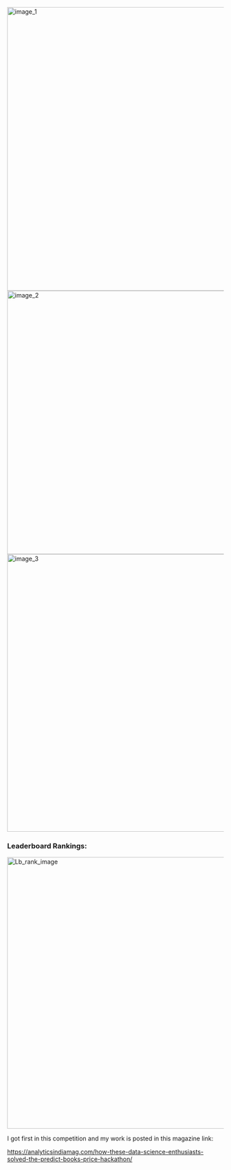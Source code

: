 
<img width="659" alt="image_1" src="https://user-images.githubusercontent.com/6191291/67622850-2f7da380-f83c-11e9-9cec-a71773d0b6ee.PNG">
<img width="612" alt="image_2" src="https://user-images.githubusercontent.com/6191291/67622852-33112a80-f83c-11e9-8b51-5cc2db6c1d85.PNG">
<img width="645" alt="image_3" src="https://user-images.githubusercontent.com/6191291/67622855-360c1b00-f83c-11e9-8a1c-d8fa39e562fc.PNG">

### Leaderboard Rankings:


<img width="631" alt="Lb_rank_image" src="https://user-images.githubusercontent.com/6191291/67622856-3b696580-f83c-11e9-892c-ba64b4ebcf12.PNG">


I got first in this competition and my work is posted in this magazine link:

https://analyticsindiamag.com/how-these-data-science-enthusiasts-solved-the-predict-books-price-hackathon/



